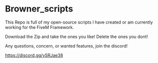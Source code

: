 # Browner_scripts
This Repo is full of my open-source scripts I have created or am currently working for the FiveM Framework.

Download the Zip and take the ones you like! Delete the ones you dont!

Any questions, concern, or wanted features, join the discord!

https://discord.gg/ySRJae38
